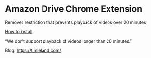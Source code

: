 # Amazon Drive Chrome Extension

Removes restriction that prevents playback of videos over 20 minutes

[How to install](https://timleland.com/amazon-drive-chrome-extension/)

“We don’t support playback of videos longer than 20 minutes.”

Blog: https://timleland.com/
